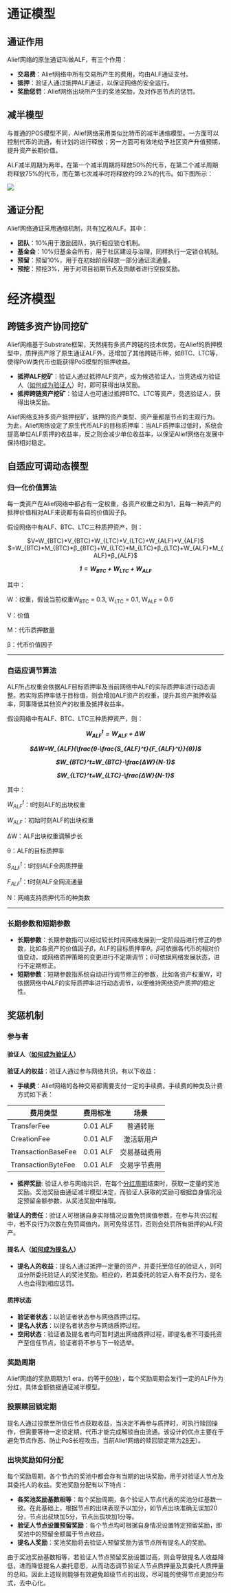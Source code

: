 # 通证模型

## 通证作用

Alief网络的原生通证叫做ALF，有三个作用：

* **交易费**：Alief网络中所有交易所产生的费用，均由ALF通证支付。
* **抵押**：验证人通过抵押ALF通证，以保证网络的安全运行。
* **奖励惩罚**：Alief网络出块所产生的奖池奖励，及对作恶节点的惩罚。

## 减半模型

与普通的POS模型不同，Alief网络采用类似比特币的减半通缩模型。一方面可以控制代币的流通，有计划的进行释放；另一方面可有效地给予社区资产升值预期，提升资产长期价值。

ALF减半周期为两年，在第一个减半周期将释放50%的代币，在第二个减半周期将释放75%的代币，而在第七次减半时将释放约99.2%的代币。如下图所示：

![](https://raw.githubusercontent.com/AliefChain/wiki/0.1/docs/lang/cn/intro/picture/1.png)

## 通证分配
Alief网络通证采用通缩机制，共有[1亿]()枚ALF。其中：

* **团队**：10%用于激励团队，执行相应锁仓机制。
* **基金会**：10%归基金会所有，用于社区建设与治理，同样执行一定锁仓机制。
* **预留**：预留10%，用于在初始阶段释放一部分通证流通量。
* **预挖**：预挖3%，用于对项目初期节点及贡献者进行空投奖励。

# 经济模型

## 跨链多资产协同挖矿

Alief网络基于Substrate框架，天然拥有多资产跨链的技术优势。在Alief的质押模型中，质押资产除了原生通证ALF外，还增加了其他跨链币种，如BTC、LTC等，使得PoW类代币也能获得PoS模型的抵押收益。

* **抵押ALF挖矿**：验证人通过抵押ALF资产，成为候选验证人，当竞选成为验证人（[如何成为验证人]()）时，即可获得出块奖励。
* **抵押跨链资产挖矿**：验证人也可通过抵押BTC、LTC等资产，竞选验证人，获得出块奖励。

Alief网络支持多资产抵押挖矿，抵押的资产类型、资产量都是节点的主观行为。为此，Alief网络设定了原生代币ALF的目标质押率：当ALF质押率过低时，系统会提高单位ALF质押的收益率，反之则会减少单位收益率，以保证Alief网络在发展中保持相对稳定。

## 自适应可调动态模型

### 归一化价值算法

每一类资产在Alief网络中都占有一定权重，各资产权重之和为1，且每一种资产的抵押价值相对ALF来说都有各自的价值因子β。

假设网络中有ALF、BTC、LTC三种质押资产，则：

<center>$V=W_{BTC}*V_{BTC}+W_{LTC}*V_{LTC}+W_{ALF}*V_{ALF}$</center>

<center>$=W_{BTC}*M_{BTC}*β_{BTC}+W_{LTC}*M_{LTC}*β_{LTC}+W_{ALF}*M_{ALF}*β_{ALF}$</center>

***<center>$1=W_{BTC}+W_{LTC}+W_{ALF}$</center>***

其中：

W：权重，假设当前权重W<sub>BTC</sub> = 0.3, W<sub>LTC</sub> = 0.1, W<sub>ALF</sub> = 0.6

V：价值

M：代币质押数量

β：代币价值因子

---

### 自适应调节算法

ALF所占权重会依据ALF目标质押率及当前网络中ALF的实际质押率进行动态调整。若实际质押率低于目标值，则会增加ALF资产的权重，提升其资产抵押收益率，同事降低其他资产的权重及抵押收益率。

假设网络中有ALF、BTC、LTC三种质押资产，则：

***<center>$W_{ALF}^t=W_{ALF}+ΔW$</center>***

***<center>$ΔW=W_{ALF}(\frac{θ-\frac{S_{ALF}^t}{F_{ALF}^t}}{θ})$</center>***

***<center>$W_{BTC}^t=W_{BTC}-\frac{ΔW}{N-1}$</center>***

***<center>$W_{LTC}^t=W_{LTC}-\frac{ΔW}{N-1}$</center>***

其中：

$W_{ALF}^t$：t时刻ALF的出块权重

$W_{ALF}$：初始时刻ALF的出块权重

ΔW：ALF出块权重调解步长

θ：ALF的目标质押率

$S_{ALF}^t$：t时刻ALF全网质押量

$F_{ALF}^t$：t时刻ALF全网流通量

N：网络支持质押代币的种类数

---

### 长期参数和短期参数
* **长期参数**：长期参数指可以经过较长时间网络发展到一定阶段后进行修正的参数，比如各资产的价值因子$\beta$，ALF的目标质押率$\theta$。$\beta$可依据各代币的相对价值变动，或网络质押策略的变更进行不定期调节；$\theta$可依据网络发展状态，进行不定期修正。
* **短期参数**：短期参数指系统自动进行调节修正的参数，比如各资产权重W，可依据网络中ALF的实际质押率进行动态调节，以便维持网络资产质押的稳定性。

## 奖惩机制
### 参与者
#### 验证人（[如何成为验证人]()）
**验证人的权益**：验证人通过参与网络共识，有以下收益：

* **手续费**：Alief网络的各种交易都需要支付一定的手续费。手续费的种类及计费方式如下表：

费用类型|费用标准|场景
--|:--|:--:
TransferFee|0.01 ALF|普通转账
CreationFee|0.01 ALF|激活新用户
TransactionBaseFee|0.01 ALF|交易基础费用
TransactionByteFee|0.01 ALF|交易字节费用

* **抵押奖励**: 验证人参与网络共识，在每个[分红周期]()结束时，获取一定量的奖池奖励。奖池奖励由通证减半模型决定，而验证人获取的奖励可根据自身情况设定预留金额参数，从奖池奖励中抽取。
	
**验证人的责任**：验证人可根据自身实际情况设置免罚阈值参数，在参与共识过程中，若不良行为次数在免罚阈值内，则可免除惩罚，否则会处罚所有抵押的ALF资产。
	
#### 提名人（[如何成为提名人]()）
* **提名人的收益**：提名人通过抵押一定量的资产，并委托至信任的验证人，则可瓜分所委托验证人的奖池奖励。相应的，若其委托的验证人有不良行为，提名人也会得到相应惩罚。

#### 质押状态
* **验证者状态**：以验证者状态参与网络质押过程。
* **提名人状态**：以提名者状态参与网络质押过程。
* **空闲状态**：验证者及提名者均可暂时退出网络质押过程，即提名者不可委托资产至信任节点，验证者将不参与下一轮选举。

### 奖励周期

Alief网络的奖励周期为1 era，约等于[60块]()），每个奖励周期会发行一定的ALF作为分红，具体金额依据通证减半模型。

### 投票赎回锁定期

提名人通过投票至所信任节点获取收益，当决定不再参与质押时，可执行赎回操作，但需要等待一定锁定期，代币才能完成解锁自由流通。该设计的优点主要在于避免节点作恶、防止PoS长程攻击。当前Alief网络的赎回锁定期为[28天]()）。
### 出块奖励如何分配
每个奖励周期，各个节点的奖池中都会存有当期的出块奖励，用于对验证人节点及其委托人的收益。奖池奖励分配有以下特点：

* **各奖池奖励基数相等**：每个奖励周期，各个验证人节点代表的奖池分红基数一致。在此基础上，根据节点的出块表现予以加分，如节点出块准确无误加20分，节点出叔块加5分，节点出孤块加1分等。
* **验证人节点设置预留奖励**：各个节点均可根据自身情况设置特定预留奖励，即奖池中的预留金额属于节点收益。
* **提名人奖励**：奖池奖励将去验证人预留奖励为该节点所有提名人的奖励。

由于奖池奖励基数相等，若验证人节点预留奖励设置过高，则会导致提名人收益降低，进而降低提名人委托意愿，从而动态调节验证人节点质押量及其委托人质押量的总和。因此上述规则能够有效避免超级节点的出现，尽可能的使得节点更加分布式，去中心化。


